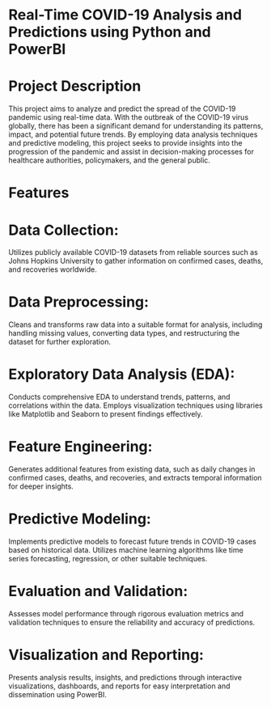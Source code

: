 # Real-Time COVID-19 Analysis and Predictions using Python and PowerBI
# Project Description
This project aims to analyze and predict the spread of the COVID-19 pandemic using real-time data. With the outbreak of the COVID-19 virus globally, there has been a significant demand for understanding its patterns, impact, and potential future trends. By employing data analysis techniques and predictive modeling, this project seeks to provide insights into the progression of the pandemic and assist in decision-making processes for healthcare authorities, policymakers, and the general public.

# Features
# Data Collection:
Utilizes publicly available COVID-19 datasets from reliable sources such as Johns Hopkins University to gather information on confirmed cases, deaths, and recoveries worldwide.
# Data Preprocessing: 
Cleans and transforms raw data into a suitable format for analysis, including handling missing values, converting data types, and restructuring the dataset for further exploration.
# Exploratory Data Analysis (EDA): 
Conducts comprehensive EDA to understand trends, patterns, and correlations within the data. Employs visualization techniques using libraries like Matplotlib and Seaborn to present findings effectively.
# Feature Engineering: 
Generates additional features from existing data, such as daily changes in confirmed cases, deaths, and recoveries, and extracts temporal information for deeper insights.
# Predictive Modeling: 
Implements predictive models to forecast future trends in COVID-19 cases based on historical data. Utilizes machine learning algorithms like time series forecasting, regression, or other suitable techniques.
# Evaluation and Validation: 
Assesses model performance through rigorous evaluation metrics and validation techniques to ensure the reliability and accuracy of predictions.
# Visualization and Reporting: 
Presents analysis results, insights, and predictions through interactive visualizations, dashboards, and reports for easy interpretation and dissemination using PowerBI.
